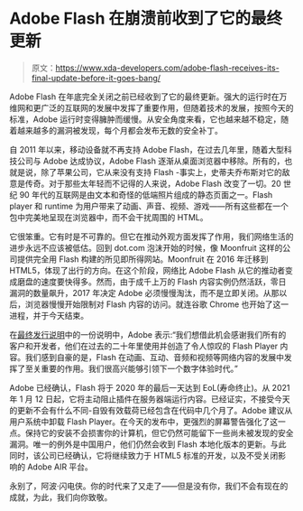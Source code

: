 # Adobe Flash 在崩溃前收到了它的最终更新

> 原文：<https://www.xda-developers.com/adobe-flash-receives-its-final-update-before-it-goes-bang/>

Adobe Flash 在年底完全关闭之前已经收到了它的最终更新。强大的运行时在万维网和更广泛的互联网的发展中发挥了重要作用，但随着技术的发展，按照今天的标准，Adobe 运行时变得臃肿而缓慢。从安全角度来看，它也越来越不稳定，随着越来越多的漏洞被发现，每个月都会发布无数的安全补丁。

自 2011 年以来，移动设备就不再支持 Adobe Flash，在过去几年里，随着大型科技公司与 Adobe 达成协议，Adobe Flash 逐渐从桌面浏览器中移除。所有的，也就是说，除了苹果公司，它从来没有支持 Flash -事实上，史蒂夫乔布斯对它的敌意是传奇。对于那些太年轻而不记得的人来说，Adobe Flash 改变了一切。20 世纪 90 年代的互联网是由文本和奇怪的低端照片组成的静态页面之一。Flash player 和 runtime 为用户带来了动画、声音、视频、游戏——所有这些都在一个包中完美地呈现在浏览器中，而不会干扰周围的 HTML。

它很笨重。它有时是不可靠的。但它在推动外观方面发挥了作用，我们网络生活的进步永远不应该被低估。回到 dot.com 泡沫开始的时候，像 Moonfruit 这样的公司提供完全用 Flash 构建的所见即所得网站。Moonfruit 在 2016 年迁移到 HTML5，体现了出行的方向。在这个阶段，网络比 Adobe Flash 从它的推动者变成磨盘的速度要快得多。然而，由于成千上万的 Flash 内容实例仍然活跃，零日漏洞的数量飙升，2017 年决定 Adobe 必须慢慢淘汰，而不是立即关闭。从那以后，浏览器慢慢开始限制对 Flash 内容的访问。就连谷歌 Chrome 也开始了这一进程，并于今天结束。

在[最终发行说明](https://helpx.adobe.com/flash-player/release-note/fp_32_air_32_release_notes.html)中的一份说明中，Adobe 表示:“我们想借此机会感谢我们所有的客户和开发者，他们在过去的二十年里使用并创造了令人惊叹的 Flash Player 内容。我们感到自豪的是，Flash 在动画、互动、音频和视频等网络内容的发展中发挥了至关重要的作用。我们很高兴能够引领下一个数字体验时代。”

Adobe 已经确认，Flash 将于 2020 年的最后一天达到 EoL(寿命终止)。从 2021 年 1 月 12 日起，它将主动阻止插件在服务器端运行内容。已经证实，不接受今天的更新不会有什么不同-自毁有效载荷已经包含在代码中几个月了。Adobe 建议从用户系统中卸载 Flash Player。在今天的发布中，更强烈的屏幕警告强化了这一点。保持它的安装不会损害你的计算机，但它仍然可能留下一些尚未被发现的安全漏洞。唯一的例外是中国用户，他们仍然会收到 Flash 本地化版本的更新。与此同时，该公司已经确认，它将继续致力于 HTML5 标准的开发，以及不受关闭影响的 Adobe AIR 平台。

永别了，阿波·闪电侠。你的时代来了又走了——但是没有你，我们不会有现在的成就，为此，我们向你致敬。